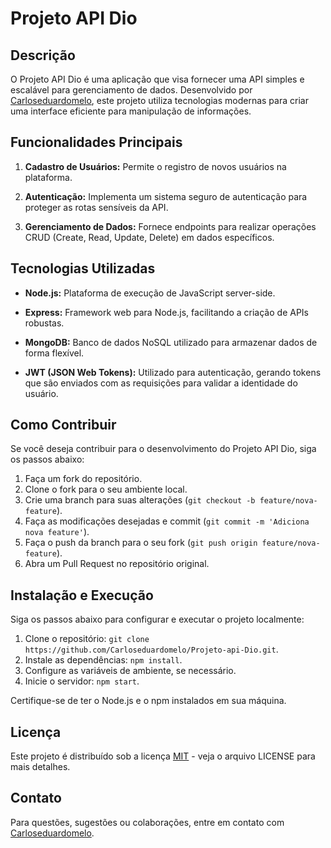 # Projeto API Dio

## Descrição

O Projeto API Dio é uma aplicação que visa fornecer uma API simples e escalável para gerenciamento de dados. Desenvolvido por [Carloseduardomelo](https://github.com/Carloseduardomelo), este projeto utiliza tecnologias modernas para criar uma interface eficiente para manipulação de informações.

## Funcionalidades Principais

1. **Cadastro de Usuários:** Permite o registro de novos usuários na plataforma.

2. **Autenticação:** Implementa um sistema seguro de autenticação para proteger as rotas sensíveis da API.

3. **Gerenciamento de Dados:** Fornece endpoints para realizar operações CRUD (Create, Read, Update, Delete) em dados específicos.

## Tecnologias Utilizadas

- **Node.js:** Plataforma de execução de JavaScript server-side.
  
- **Express:** Framework web para Node.js, facilitando a criação de APIs robustas.

- **MongoDB:** Banco de dados NoSQL utilizado para armazenar dados de forma flexível.

- **JWT (JSON Web Tokens):** Utilizado para autenticação, gerando tokens que são enviados com as requisições para validar a identidade do usuário.

## Como Contribuir

Se você deseja contribuir para o desenvolvimento do Projeto API Dio, siga os passos abaixo:

1. Faça um fork do repositório.
2. Clone o fork para o seu ambiente local.
3. Crie uma branch para suas alterações (`git checkout -b feature/nova-feature`).
4. Faça as modificações desejadas e commit (`git commit -m 'Adiciona nova feature'`).
5. Faça o push da branch para o seu fork (`git push origin feature/nova-feature`).
6. Abra um Pull Request no repositório original.

## Instalação e Execução

Siga os passos abaixo para configurar e executar o projeto localmente:

1. Clone o repositório: `git clone https://github.com/Carloseduardomelo/Projeto-api-Dio.git`.
2. Instale as dependências: `npm install`.
3. Configure as variáveis de ambiente, se necessário.
4. Inicie o servidor: `npm start`.

Certifique-se de ter o Node.js e o npm instalados em sua máquina.


## Licença

Este projeto é distribuído sob a licença [MIT](LICENSE) - veja o arquivo LICENSE para mais detalhes.

## Contato

Para questões, sugestões ou colaborações, entre em contato com [Carloseduardomelo](https://github.com/Carloseduardomelo).
